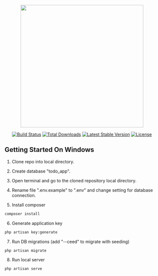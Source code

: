 <p align="center"><a href="https://laravel.com" target="_blank"><img src="https://raw.githubusercontent.com/laravel/art/master/logo-lockup/5%20SVG/2%20CMYK/1%20Full%20Color/laravel-logolockup-cmyk-red.svg" width="400"></a></p>

<p align="center">
<a href="https://travis-ci.org/laravel/framework"><img src="https://travis-ci.org/laravel/framework.svg" alt="Build Status"></a>
<a href="https://packagist.org/packages/laravel/framework"><img src="https://img.shields.io/packagist/dt/laravel/framework" alt="Total Downloads"></a>
<a href="https://packagist.org/packages/laravel/framework"><img src="https://img.shields.io/packagist/v/laravel/framework" alt="Latest Stable Version"></a>
<a href="https://packagist.org/packages/laravel/framework"><img src="https://img.shields.io/packagist/l/laravel/framework" alt="License"></a>
</p>

## Getting Started On Windows

1. Clone repo into local  directory.

2. Create database "todo_app".

3. Open terminal and go to the cloned repository local directory.

4. Rename file ".env.example" to ".env" and change setting for database connection.

5. Install composer

```bash
composer install
```
6. Generate application key 
```bash
php artisan key:generate
```
7. Run DB migrations (add "--ceed" to migrate with seeding)
```bash
php artisan migrate
```
8. Run local server
```bash
php artisan serve
